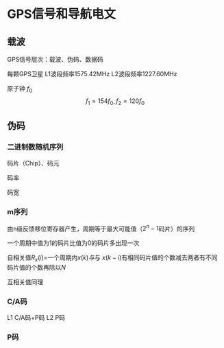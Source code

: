 # GPS信号和导航电文

## 载波

GPS信号层次：载波、伪码、数据码

每颗GPS卫星 L1波段频率1575.42MHz L2波段频率1227.60MHz

原子钟 $f_0$
$$
f_1=154f_0,f_2=120f_0
$$

## 伪码

### 二进制数随机序列

码片（Chip）、码元

码率

码宽



### m序列

由n级反馈移位寄存器产生，周期等于最大可能值（$2^n-1$码片）的序列

一个周期中值为1的码片比值为0的码片多出现一次

自相关值$R_x(i)$=一个周期内$x(k)与$与 $x(k-i)$有相同码片值的个数减去两者有不同码片值的个数再除以$N$

互相关值同理



### C/A码

L1 C/A码+P码  L2 P码



### P码















